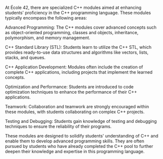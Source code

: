At École 42, there are specialized C++ modules aimed at enhancing students' proficiency in the C++ programming language.
These modules typically encompass the following areas:

Advanced Programming:
The C++ modules cover advanced concepts such as object-oriented programming, classes and objects, inheritance, polymorphism, and memory management.

C++ Standard Library (STL):
Students learn to utilize the C++ STL, which provides ready-to-use data structures and algorithms like vectors, lists, stacks, and queues.

C++ Application Development:
Modules often include the creation of complete C++ applications, including projects that implement the learned concepts.

Optimization and Performance:
Students are introduced to code optimization techniques to enhance the performance of their C++ applications.

Teamwork:
Collaboration and teamwork are strongly encouraged within these modules, with students collaborating on complex C++ projects.

Testing and Debugging:
Students gain knowledge of testing and debugging techniques to ensure the reliability of their programs.

These modules are designed to solidify students' understanding of C++ and enable them to develop advanced programming skills. 
They are often pursued by students who have already completed the C++ pool to further deepen their knowledge and expertise in this programming language.
